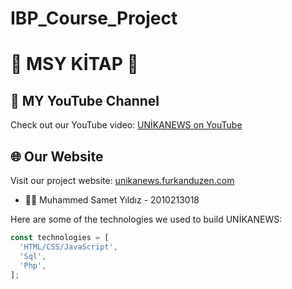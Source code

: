 # IBP_Course_Project

# 📰 MSY KİTAP 📰



## 🎥 MY YouTube Channel
Check out our YouTube video: [UNİKANEWS on YouTube](https://www.youtube.com/watch?v=TW0LS3jFv54&ab_channel=FurkanD%C3%BCzen)

## 🌐 Our Website
Visit our project website: [unikanews.furkanduzen.com](http://unikanews.furkanduzen.com)

- 🧑‍💻 Muhammed Samet Yıldız - 2010213018


Here are some of the technologies we used to build UNİKANEWS:
```javascript
const technologies = [
  'HTML/CSS/JavaScript',
  'Sql',
  'Php',
];
